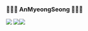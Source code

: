 ### 👋👋👋 AnMyeongSeong 👋👋👋

<img src="https://img.shields.io/badge/Kotlin-000000?style=flat-square&logo=Kotlin&logoColor=white"/>&nbsp;<img src="https://img.shields.io/badge/Java-3766AB?style=flat-square&logo=Java&logoColor=white"/><img src="https://img.shields.io/badge/Jira-#0052CC?style=flat-square&logo=Jira&logoColor=white"/>&nbsp;
